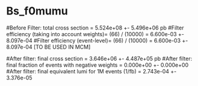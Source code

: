 # Bs_f0mumu
#Before Filter: total cross section = 5.524e+08 +- 5.496e+06 pb
#Filter efficiency (taking into account weights)= (66) / (10000) = 6.600e-03 +- 8.097e-04
#Filter efficiency (event-level)= (66) / (10000) = 6.600e-03 +- 8.097e-04    [TO BE USED IN MCM]

#After filter: final cross section = 3.646e+06 +- 4.487e+05 pb
#After filter: final fraction of events with negative weights = 0.000e+00 +- 0.000e+00
#After filter: final equivalent lumi for 1M events (1/fb) = 2.743e-04 +- 3.376e-05
